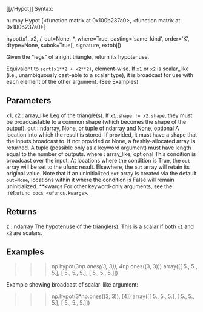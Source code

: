 [[//Hypot]]
Syntax:

  numpy Hypot [<function matrix at 0x100b237a0>, <function matrix at 0x100b237a0>]

hypot(x1, x2, /, out=None, *, where=True, casting='same_kind', order='K', dtype=None, subok=True[, signature, extobj])

Given the "legs" of a right triangle, return its hypotenuse.

Equivalent to ``sqrt(x1**2 + x2**2)``, element-wise.  If `x1` or
`x2` is scalar_like (i.e., unambiguously cast-able to a scalar type),
it is broadcast for use with each element of the other argument.
(See Examples)

Parameters
----------
x1, x2 : array_like
    Leg of the triangle(s).
    If ``x1.shape != x2.shape``, they must be broadcastable to a common
    shape (which becomes the shape of the output).
out : ndarray, None, or tuple of ndarray and None, optional
    A location into which the result is stored. If provided, it must have
    a shape that the inputs broadcast to. If not provided or None,
    a freshly-allocated array is returned. A tuple (possible only as a
    keyword argument) must have length equal to the number of outputs.
where : array_like, optional
    This condition is broadcast over the input. At locations where the
    condition is True, the `out` array will be set to the ufunc result.
    Elsewhere, the `out` array will retain its original value.
    Note that if an uninitialized `out` array is created via the default
    ``out=None``, locations within it where the condition is False will
    remain uninitialized.
**kwargs
    For other keyword-only arguments, see the
    :ref:`ufunc docs <ufuncs.kwargs>`.

Returns
-------
z : ndarray
    The hypotenuse of the triangle(s).
    This is a scalar if both `x1` and `x2` are scalars.

Examples
--------
>>> np.hypot(3*np.ones((3, 3)), 4*np.ones((3, 3)))
array([[ 5.,  5.,  5.],
       [ 5.,  5.,  5.],
       [ 5.,  5.,  5.]])

Example showing broadcast of scalar_like argument:

>>> np.hypot(3*np.ones((3, 3)), [4])
array([[ 5.,  5.,  5.],
       [ 5.,  5.,  5.],
       [ 5.,  5.,  5.]])
